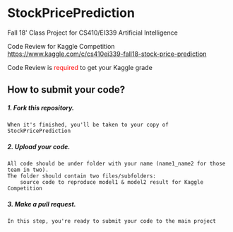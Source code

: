 # StockPricePrediction
Fall 18' Class Project for CS410/EI339 Artificial Intelligence

Code Review for Kaggle Competition https://www.kaggle.com/c/cs410ei339-fall18-stock-price-prediction

Code Review is <font color=red>required</font> to get your Kaggle grade

## How to submit your code?
##### 1. Fork this repository. 
    When it's finished, you'll be taken to your copy of StockPricePrediction
##### 2. Upload your code. 
    All code should be under folder with your name (name1_name2 for those team in two). 
    The folder should contain two files/subfolders: 
        source code to reproduce model1 & model2 result for Kaggle Competition
##### 3. Make a pull request.
    In this step, you're ready to submit your code to the main project
